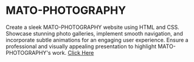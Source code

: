 # MATO-PHOTOGRAPHY
Create a sleek MATO-PHOTOGRAPHY website using HTML and CSS.  
Showcase stunning photo galleries,
implement smooth navigation, and incorporate subtle animations for an engaging user experience. 
Ensure a professional and visually appealing presentation to highlight MATO-PHOTOGRAPHY's work. 
[Click Here](https://yashdatir1999.github.io/MATO-PHOTOGRAPHY/)
